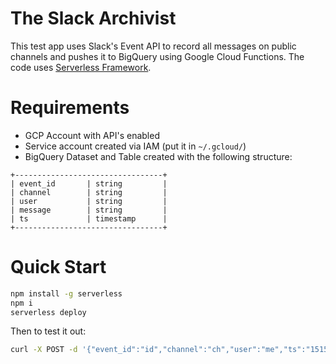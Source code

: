 # The Slack Archivist

This test app uses Slack's Event API to record all messages on public channels and pushes it to BigQuery using Google Cloud Functions.
The code uses [Serverless Framework](https://serverless.com/framework/docs/providers/google/).


# Requirements
- GCP Account with API's enabled
- Service account created via IAM (put it in `~/.gcloud/`)
- BigQuery Dataset and Table created with the following structure:

```
+---------------------------------+
| event_id       | string         |
| channel        | string         |
| user           | string         |
| message        | string         |
| ts             | timestamp      |
+---------------------------------+
```
# Quick Start

```bash
npm install -g serverless
npm i
serverless deploy
```
Then to test it out:
```bash
curl -X POST -d '{"event_id":"id","channel":"ch","user":"me","ts":"1515294789.000006"}' <MY_FUNC_URL>
```

